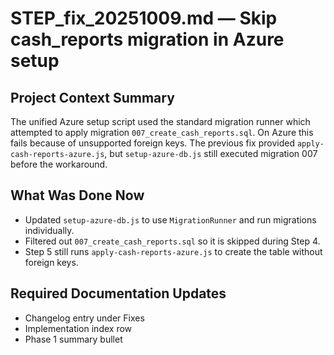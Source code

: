 # STEP_fix_20251009.md — Skip cash_reports migration in Azure setup

## Project Context Summary
The unified Azure setup script used the standard migration runner which attempted to apply migration `007_create_cash_reports.sql`. On Azure this fails because of unsupported foreign keys. The previous fix provided `apply-cash-reports-azure.js`, but `setup-azure-db.js` still executed migration 007 before the workaround.

## What Was Done Now
- Updated `setup-azure-db.js` to use `MigrationRunner` and run migrations individually.
- Filtered out `007_create_cash_reports.sql` so it is skipped during Step 4.
- Step 5 still runs `apply-cash-reports-azure.js` to create the table without foreign keys.

## Required Documentation Updates
- Changelog entry under Fixes
- Implementation index row
- Phase 1 summary bullet
